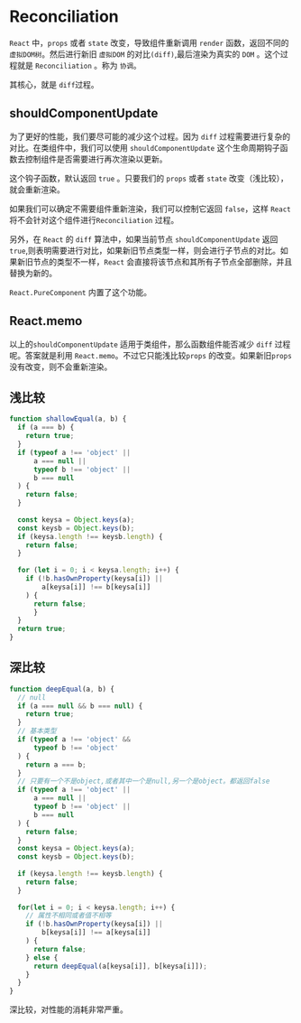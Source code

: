 # Reconciliation

`React` 中，`props` 或者 `state` 改变，导致组件重新调用 `render` 函数，返回不同的 `虚拟DOM树`。然后进行新旧 `虚拟DOM` 的对比`(diff)`,最后渲染为真实的 `DOM` 。这个过程就是 `Reconciliation` 。称为 `协调`。

其核心，就是 `diff`过程。

## shouldComponentUpdate

为了更好的性能，我们要尽可能的减少这个过程。因为 `diff` 过程需要进行复杂的对比。在类组件中，我们可以使用 `shouldComponentUpdate` 这个生命周期钩子函数去控制组件是否需要进行再次渲染以更新。

这个钩子函数，默认返回 `true` 。只要我们的 `props` 或者 `state` 改变（浅比较），就会重新渲染。

如果我们可以确定不需要组件重新渲染，我们可以控制它返回 `false`，这样 `React` 将不会针对这个组件进行`Reconciliation` 过程。

另外，在 `React` 的 `diff` 算法中，如果当前节点 `shouldComponentUpdate` 返回 `true`,则表明需要进行对比，如果新旧节点类型一样，则会进行子节点的对比。如果新旧节点的类型不一样，`React` 会直接将该节点和其所有子节点全部删除，并且替换为新的。

`React.PureComponent` 内置了这个功能。

## React.memo

以上的`shouldComponentUpdate` 适用于类组件，那么函数组件能否减少 `diff` 过程呢。答案就是利用 `React.memo`。不过它只能浅比较`props` 的改变。如果新旧`props`没有改变，则不会重新渲染。

## 浅比较

```js
function shallowEqual(a, b) {
  if (a === b) {
    return true;
  }
  if (typeof a !== 'object' ||
      a === null ||
      typeof b !== 'object' ||
      b === null
  ) {
    return false;
  }
  
  const keysa = Object.keys(a);
  const keysb = Object.keys(b);
  if (keysa.length !== keysb.length) {
    return false;
  }
  
  for (let i = 0; i < keysa.length; i++) {
    if (!b.hasOwnProperty(keysa[i]) ||
        a[keysa[i]] !== b[keysa[i]]
    ) {
      return false;
      }
  }
  return true;
}
```

## 深比较

```js
function deepEqual(a, b) {
  // null
  if (a === null && b === null) {
    return true;
  }
  // 基本类型
  if (typeof a !== 'object' &&
      typeof b !== 'object'
  ) {
    return a === b;
  }
  // 只要有一个不是object,或者其中一个是null,另一个是object。都返回false
  if (typeof a !== 'object' ||
      a === null ||
      typeof b !== 'object' ||
      b === null
  ) {
    return false;
  }
  const keysa = Object.keys(a);
  const keysb = Object.keys(b);
  
  if (keysa.length !== keysb.length) {
    return false;
  }
  
  for(let i = 0; i < keysa.length; i++) {
    // 属性不相同或者值不相等
    if (!b.hasOwnProperty(keysa[i]) ||
        b[keysa[i]] !== a[keysa[i]]
    ) {
      return false;
    } else {
      return deepEqual(a[keysa[i]], b[keysa[i]]);
    }
  }
}
```

深比较，对性能的消耗非常严重。

